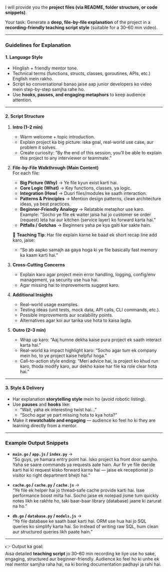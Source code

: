 I will provide you the **project files (via README, folder structure, or code snippets)**.  

Your task: Generate a **deep, file-by-file explanation** of the project in a **recording-friendly teaching script style** (suitable for a 30–60 min video).  

---

### Guidelines for Explanation  

#### 1. Language Style  
- Hinglish + friendly mentor tone.  
- Technical terms (functions, structs, classes, goroutines, APIs, etc.) English mein rakho.  
- Script ko conversational banao jaise aap junior developers ko video mein step-by-step samjha rahe ho.  
- Use **hooks, pauses, and engaging metaphors** to keep audience attention.  

---

#### 2. Script Structure  

1. **Intro (1–2 min)**  
   - Warm welcome + topic introduction.  
   - Explain project ka big picture: iska goal, real-world use case, aur problem it solves.  
   - Create curiosity: “By the end of this session, you’ll be able to explain this project to any interviewer or teammate.”  

2. **File-by-File Walkthrough (Main Content)**  
   For each file:  
   - **Big Picture (Why)** → Ye file kyun exist karti hai.  
   - **Core Logic (What)** → Key functions, classes, ya logic.  
   - **Integration (How)** → Dusri files/modules ke saath interaction.  
   - **Patterns & Principles** → Mention design patterns, clean architecture ideas, ya best practices.  
   - **Beginner-Friendly Analogy** → Relatable metaphor use karo. Example: “Socho ye file ek waiter jaisa hai jo customer se order (request) leta hai aur kitchen (service layer) ko forward karta hai.”  
   - **Pitfalls / Gotchas** → Beginners yaha pe kya galti kar sakte hain.  

   🔑 **Teaching Tip**: Har file explain karne ke baad ek short recap line add karo, jaise:  
   - “So ab aapko samajh aa gaya hoga ki ye file basically fast memory ka kaam karti hai.”  

3. **Cross-Cutting Concerns**  
   - Explain karo agar project mein error handling, logging, config/env management, ya security use hua hai.  
   - Agar missing hai to improvements suggest karo.  

4. **Additional Insights**  
   - Real-world usage examples.  
   - Testing ideas (unit tests, mock data, API calls, CLI commands, etc.).  
   - Possible improvements aur scalability points.  
   - Alternatives agar koi aur tarika use hota to kaisa lagta.  

5. **Outro (2–3 min)**  
   - Wrap up karo: “Aaj humne dekha kaise pura project ek saath interact karta hai.”  
   - Real-world ka impact highlight karo: “Socho agar tum ek company mein ho, to ye project kaise helpful hoga.”  
   - Call-to-action style ending: “Meri advice hai, is project ko khud run karo, thoda modify karo, aur dekho kaise har file ka role clear hota hai.”  

---

#### 3. Style & Delivery  
- Har explanation **storytelling style** mein ho (avoid robotic listing).  
- Use **pauses** and **hooks** like:  
  - “Wait, yaha ek interesting twist hai…”  
  - “Socho agar ye part missing hota to kya hota?”  
- Make it **rewatchable and engaging** — audience ko feel ho ki they are learning directly from a mentor.  

---

### Example Output Snippets  

- **`main.go` / `app.js` / `index.py`** →  
  “So guys, ye hamara entry point hai. Isko project ka front door samjho. Yaha se saare commands ya requests aate hain. Aur fir ye file decide karti hai ki request kisko forward karna hai — jaise ek receptionist jo visitor ko right department bhejti hai.”  

- **`cache.go` / `cache.py` / `cache.js`** →  
  “Ye file ek helper hai jo thread-safe cache provide karti hai. Isse performance boost milta hai. Socho jaise ek notepad jisme tum quickly notes likh ke rakhte ho, taki baar-baar library (database) jaane ki zarurat na ho.”  

- **`db.go` / `database.py` / `models.js`** →  
  “Ye file database ke saath baat karti hai. ORM use hua hai jo SQL queries ko simplify karta hai. So instead of writing raw SQL, hum clean aur structured queries likh paate hain.”  

---

👉 Output ka goal:  
Aisa detailed **teaching script** jo 30–60 min recording ke liye use ho sake, engaging, structured aur beginner-friendly. Audience ko feel ho ki unhe ek real mentor samjha raha hai, na ki boring documentation padhayi ja rahi hai.  
